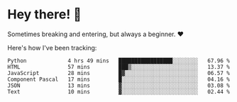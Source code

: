 # Hey there! 👋
Sometimes breaking and entering, but always a beginner. ❤️

Here's how I've been tracking:
<!--START_SECTION:waka-->

```text
Python             4 hrs 49 mins   █████████████████░░░░░░░░   67.96 %
HTML               57 mins         ███▒░░░░░░░░░░░░░░░░░░░░░   13.37 %
JavaScript         28 mins         █▓░░░░░░░░░░░░░░░░░░░░░░░   06.57 %
Component Pascal   17 mins         █░░░░░░░░░░░░░░░░░░░░░░░░   04.16 %
JSON               13 mins         ▓░░░░░░░░░░░░░░░░░░░░░░░░   03.08 %
Text               10 mins         ▓░░░░░░░░░░░░░░░░░░░░░░░░   02.44 %
```

<!--END_SECTION:waka-->
